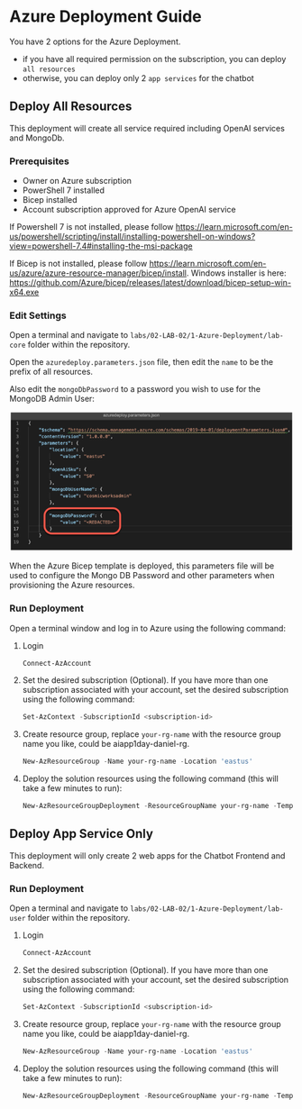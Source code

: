 
# Azure Deployment Guide

You have 2 options for the Azure Deployment.

- if you have all required permission on the subscription, you can deploy `all resources`
- otherwise, you can deploy only 2 `app services` for the chatbot


## Deploy All Resources

This deployment will create all service required including OpenAI services and MongoDb.

### Prerequisites

- Owner on Azure subscription
- PowerShell 7 installed
- Bicep installed
- Account subscription approved for Azure OpenAI service

If Powershell 7 is not installed, please follow 
https://learn.microsoft.com/en-us/powershell/scripting/install/installing-powershell-on-windows?view=powershell-7.4#installing-the-msi-package

If Bicep is not installed, please follow https://learn.microsoft.com/en-us/azure/azure-resource-manager/bicep/install. Windows installer is here: https://github.com/Azure/bicep/releases/latest/download/bicep-setup-win-x64.exe


### Edit Settings

Open a terminal and navigate to `labs/02-LAB-02/1-Azure-Deployment/lab-core` folder within the repository.

Open the `azuredeploy.parameters.json` file, then edit the `name` to be the prefix of all resources.

Also edit the `mongoDbPassword` to a password you wish to use for the MongoDB Admin User:

![editing the azuredeploy.parameters.json file with mongoDBPassword parameter highlighted](images/editor-azuredeploy-parameters-json-password.png)

When the Azure Bicep template is deployed, this parameters file will be used to configure the Mongo DB Password and other parameters when provisioning the Azure resources.

### Run Deployment

Open a terminal window and log in to Azure using the following command:

1. Login

    ```Powershell
    Connect-AzAccount
    ```

2. Set the desired subscription (Optional). If you have more than one subscription associated with your account, set the desired subscription using the following command:

    ```Powershell
    Set-AzContext -SubscriptionId <subscription-id>
    ```

3. Create resource group, replace `your-rg-name` with the resource group name you like, could be aiapp1day-daniel-rg. 

    ```Powershell
    New-AzResourceGroup -Name your-rg-name -Location 'eastus'
    ```

4. Deploy the solution resources using the following command (this will take a few minutes to run):

    ```Powershell
    New-AzResourceGroupDeployment -ResourceGroupName your-rg-name -TemplateFile .\azuredeploy.bicep -TemplateParameterFile .\azuredeploy.parameters.json -c
    ```

## Deploy App Service Only

This deployment will only create 2 web apps for the Chatbot Frontend and Backend.

### Run Deployment

Open a terminal and navigate to `labs/02-LAB-02/1-Azure-Deployment/lab-user` folder within the repository.

1. Login

    ```Powershell
    Connect-AzAccount
    ```

2. Set the desired subscription (Optional). If you have more than one subscription associated with your account, set the desired subscription using the following command:

    ```Powershell
    Set-AzContext -SubscriptionId <subscription-id>
    ```

3. Create resource group, replace `your-rg-name` with the resource group name you like, could be aiapp1day-daniel-rg.

    ```Powershell
    New-AzResourceGroup -Name your-rg-name -Location 'eastus'
    ```

4. Deploy the solution resources using the following command (this will take a few minutes to run):

    ```Powershell
    New-AzResourceGroupDeployment -ResourceGroupName your-rg-name -TemplateFile .\azuredeploy.bicep -TemplateParameterFile .\azuredeploy.parameters.json -c
    ```

